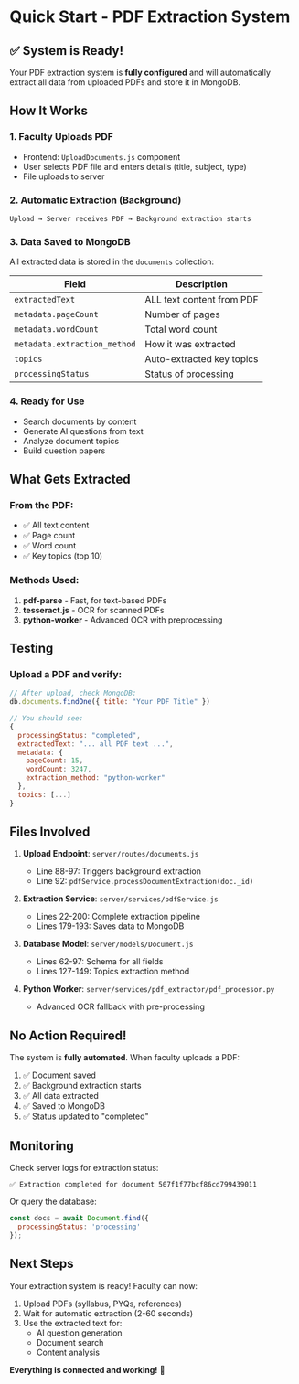 # Quick Start - PDF Extraction System

## ✅ System is Ready!

Your PDF extraction system is **fully configured** and will automatically extract all data from uploaded PDFs and store it in MongoDB.

## How It Works

### 1. Faculty Uploads PDF
- Frontend: `UploadDocuments.js` component
- User selects PDF file and enters details (title, subject, type)
- File uploads to server

### 2. Automatic Extraction (Background)
```
Upload → Server receives PDF → Background extraction starts
```

### 3. Data Saved to MongoDB
All extracted data is stored in the `documents` collection:

| Field | Description |
|-------|-------------|
| `extractedText` | ALL text content from PDF |
| `metadata.pageCount` | Number of pages |
| `metadata.wordCount` | Total word count |
| `metadata.extraction_method` | How it was extracted |
| `topics` | Auto-extracted key topics |
| `processingStatus` | Status of processing |

### 4. Ready for Use
- Search documents by content
- Generate AI questions from text
- Analyze document topics
- Build question papers

## What Gets Extracted

### From the PDF:
- ✅ All text content
- ✅ Page count
- ✅ Word count
- ✅ Key topics (top 10)

### Methods Used:
1. **pdf-parse** - Fast, for text-based PDFs
2. **tesseract.js** - OCR for scanned PDFs  
3. **python-worker** - Advanced OCR with preprocessing

## Testing

### Upload a PDF and verify:
```javascript
// After upload, check MongoDB:
db.documents.findOne({ title: "Your PDF Title" })

// You should see:
{
  processingStatus: "completed",
  extractedText: "... all PDF text ...",
  metadata: {
    pageCount: 15,
    wordCount: 3247,
    extraction_method: "python-worker"
  },
  topics: [...]
}
```

## Files Involved

1. **Upload Endpoint**: `server/routes/documents.js`
   - Line 88-97: Triggers background extraction
   - Line 92: `pdfService.processDocumentExtraction(doc._id)`

2. **Extraction Service**: `server/services/pdfService.js`
   - Lines 22-200: Complete extraction pipeline
   - Lines 179-193: Saves data to MongoDB

3. **Database Model**: `server/models/Document.js`
   - Lines 62-97: Schema for all fields
   - Lines 127-149: Topics extraction method

4. **Python Worker**: `server/services/pdf_extractor/pdf_processor.py`
   - Advanced OCR fallback with pre-processing

## No Action Required!

The system is **fully automated**. When faculty uploads a PDF:
1. ✅ Document saved
2. ✅ Background extraction starts
3. ✅ All data extracted
4. ✅ Saved to MongoDB
5. ✅ Status updated to "completed"

## Monitoring

Check server logs for extraction status:
```
✅ Extraction completed for document 507f1f77bcf86cd799439011
```

Or query the database:
```javascript
const docs = await Document.find({ 
  processingStatus: 'processing' 
});
```

## Next Steps

Your extraction system is ready! Faculty can now:
1. Upload PDFs (syllabus, PYQs, references)
2. Wait for automatic extraction (2-60 seconds)
3. Use the extracted text for:
   - AI question generation
   - Document search
   - Content analysis

**Everything is connected and working!** 🎉


